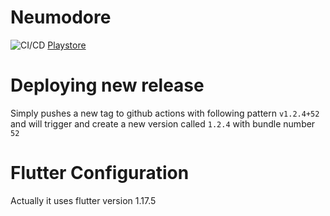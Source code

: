 # Neumodore

![CI/CD](https://github.com/Neumodore/neumodore/workflows/CI/CD/badge.svg)
[Playstore](https://play.google.com/store/apps/details?id=dev.vinicios.neumodore)

# Deploying new release

Simply pushes a new tag to github actions with following pattern `v1.2.4+52`
and will trigger and create a new version called `1.2.4` with bundle number `52`

# Flutter Configuration

Actually it uses flutter version 1.17.5
